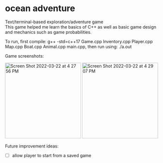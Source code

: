 # ocean adventure

Text/terminal-based exploration/adventure game  
This game helped me learn the basics of C++ as well as basic game design and mechanics such as game probabilities.

To run, first compile: g++ -std=c++17 Game.cpp Inventory.cpp Player.cpp Map.cpp Boat.cpp Animal.cpp main.cpp, then run using: ./a.out

Game screenshots:  

<img width="250" alt="Screen Shot 2022-03-22 at 4 27 56 PM" src="https://user-images.githubusercontent.com/48075045/159587003-782bfadb-a5ca-42bd-a4bd-f566e9ef387d.png"> 
<img width="250" alt="Screen Shot 2022-03-22 at 4 29 07 PM" src="https://user-images.githubusercontent.com/48075045/159587020-80008611-f6d6-4abe-a2c7-ca1eb2cb6735.png">


Future improvement ideas:
- [ ] allow player to start from a saved game
